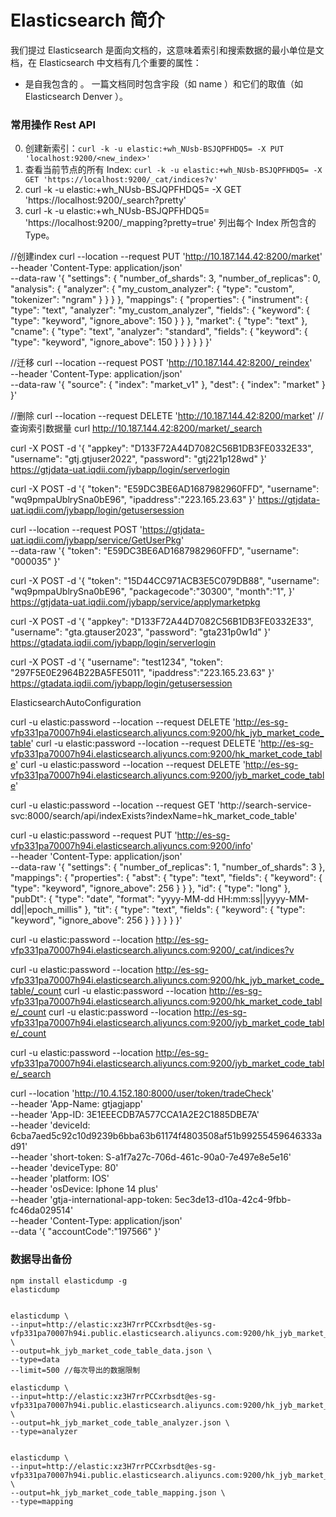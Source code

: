 # Elasticsearch 简介

我们提过 Elasticsearch 是面向文档的，这意味着索引和搜索数据的最小单位是文档，在 Elasticsearch 中文档有几个重要的属性：
+ 是自我包含的 。 一篇文档同时包含宇段（如 name ）和它们的取值（如 Elasticsearch Denver ）。


### 常用操作 Rest API
0. 创建新索引：`curl -k -u elastic:+wh_NUsb-BSJQPFHDQ5= -X PUT 'localhost:9200/<new_index>'`
1. 查看当前节点的所有 Index: `curl -k -u elastic:+wh_NUsb-BSJQPFHDQ5= -X GET 'https://localhost:9200/_cat/indices?v' `
2. curl -k -u elastic:+wh_NUsb-BSJQPFHDQ5= -X  GET 'https://localhost:9200/_search?pretty' 
3. curl -k -u elastic:+wh_NUsb-BSJQPFHDQ5= 'https://localhost:9200/_mapping?pretty=true'   列出每个 Index 所包含的 Type。


//创建index
curl --location --request PUT 'http://10.187.144.42:8200/market' \
--header 'Content-Type: application/json' \
--data-raw '{
    "settings": {
        "number_of_shards": 3,
        "number_of_replicas": 0,
        "analysis": {
            "analyzer": {
                "my_custom_analyzer": {
                    "type": "custom",
                    "tokenizer": "ngram"
                }
            }
        }
    },
    "mappings": {
        "properties": {
            "instrument": {
                "type": "text",
                "analyzer": "my_custom_analyzer",
                "fields": {
                    "keyword": {
                        "type": "keyword",
                        "ignore_above": 150
                    }
                }
            },
            "market": {
                "type": "text"
            },
            "cname": {
                "type": "text",
                "analyzer": "standard",
                "fields": {
                    "keyword": {
                        "type": "keyword",
                        "ignore_above": 150
                    }
                }
            }
        }
    }
}'


//迁移
curl --location --request POST 'http://10.187.144.42:8200/_reindex' \
--header 'Content-Type: application/json' \
--data-raw '{
    "source": {
        "index": "market_v1"
    },
    "dest": {
        "index": "market"
    }
}'

//删除
curl --location --request DELETE 'http://10.187.144.42:8200/market'
//查询索引数据量
curl http://10.187.144.42:8200/market/_search


curl -X POST -d '{
    "appkey": "D133F72A44D7082C56B1DB3FE0332E33",
    "username": "gtj.gtjuser2022",
    "password": "gtj221p128wd"
   }'  https://gtjdata-uat.iqdii.com/jybapp/login/serverlogin
   
   
   curl -X POST -d '{
    "token": "E59DC3BE6AD1687982960FFD",
    "username": "wq9pmpaUblrySna0bE96",
    "ipaddress":"223.165.23.63"
   }'  https://gtjdata-uat.iqdii.com/jybapp/login/getusersession


curl --location --request POST 'https://gtjdata-uat.iqdii.com/jybapp/service/GetUserPkg' \
--data-raw '{
  "token": "E59DC3BE6AD1687982960FFD",
  "username": "000035"
}'


   curl -X POST -d '{
    "token": "15D44CC971ACB3E5C079DB88",
    "username": "wq9pmpaUblrySna0bE96",
	 "packagecode":"30300",
  "month":"1",
   }'  https://gtjdata-uat.iqdii.com/jybapp/service/applymarketpkg




curl -X POST -d '{
    "appkey": "D133F72A44D7082C56B1DB3FE0332E33",
    "username": "gta.gtauser2023",
    "password": "gta231p0w1d"
   }'  https://gtadata.iqdii.com/jybapp/login/serverlogin



   curl -X POST -d '{
	"username": "test1234",
    "token": "297F5E0E2964B22BA5FE5011",
    "ipaddress":"223.165.23.63"
   }'  https://gtadata.iqdii.com/jybapp/login/getusersession


ElasticsearchAutoConfiguration




curl -u elastic:password --location --request DELETE 'http://es-sg-vfp331pa70007h94i.elasticsearch.aliyuncs.com:9200/hk_jyb_market_code_table'
curl -u elastic:password --location --request DELETE 'http://es-sg-vfp331pa70007h94i.elasticsearch.aliyuncs.com:9200/hk_market_code_table'
curl -u elastic:password --location --request DELETE 'http://es-sg-vfp331pa70007h94i.elasticsearch.aliyuncs.com:9200/jyb_market_code_table'



curl -u elastic:password --location --request GET 'http://search-service-svc:8000/search/api/indexExists?indexName=hk_market_code_table'

curl -u elastic:password --request PUT 'http://es-sg-vfp331pa70007h94i.elasticsearch.aliyuncs.com:9200/info' \
--header 'Content-Type: application/json' \
--data-raw '{
  "settings": {
    "number_of_replicas": 1,
    "number_of_shards": 3
  },
  "mappings": {
    "properties": {
      "abst": {
        "type": "text",
        "fields": {
          "keyword": {
            "type": "keyword",
            "ignore_above": 256
          }
        }
      },
      "id": {
        "type": "long"
      },
      "pubDt": {
        "type": "date",
        "format": "yyyy-MM-dd HH:mm:ss||yyyy-MM-dd||epoch_millis"
      },
      "tit": {
        "type": "text",
        "fields": {
          "keyword": {
            "type": "keyword",
            "ignore_above": 256
          }
        }
      }
    }
  }
}'



curl -u elastic:password --location http://es-sg-vfp331pa70007h94i.elasticsearch.aliyuncs.com:9200/_cat/indices?v

curl -u elastic:password --location http://es-sg-vfp331pa70007h94i.elasticsearch.aliyuncs.com:9200/hk_jyb_market_code_table/_count
curl -u elastic:password --location http://es-sg-vfp331pa70007h94i.elasticsearch.aliyuncs.com:9200/hk_market_code_table/_count
curl -u elastic:password --location http://es-sg-vfp331pa70007h94i.elasticsearch.aliyuncs.com:9200/jyb_market_code_table/_count

curl -u elastic:password --location http://es-sg-vfp331pa70007h94i.elasticsearch.aliyuncs.com:9200/jyb_market_code_table/_search



curl --location 'http://10.4.152.180:8000/user/token/tradeCheck' \
--header 'App-Name: gtjagjapp' \
--header 'App-ID: 3E1EEECDB7A577CCA1A2E2C1885DBE7A' \
--header 'deviceId: 6cba7aed5c92c10d9239b6bba63b61174f4803508af51b99255459646333ad91' \
--header 'short-token: S-a1f7a27c-706d-461c-90a0-7e497e8e5e16' \
--header 'deviceType: 80' \
--header 'platform: IOS' \
--header 'osDevice: Iphone 14 plus' \
--header 'gtja-international-app-token: 5ec3de13-d10a-42c4-9fbb-fc46da029514' \
--header 'Content-Type: application/json' \
--data '{
    "accountCode":"197566"
}'

### 数据导出备份
```
npm install elasticdump -g
elasticdump


elasticdump \
--input=http://elastic:xz3H7rrPCCxrbsdt@es-sg-vfp331pa70007h94i.public.elasticsearch.aliyuncs.com:9200/hk_jyb_market_code_table \
--output=hk_jyb_market_code_table_data.json \
--type=data
--limit=500 //每次导出的数据限制

elasticdump \
--input=http://elastic:xz3H7rrPCCxrbsdt@es-sg-vfp331pa70007h94i.public.elasticsearch.aliyuncs.com:9200/hk_jyb_market_code_table \
--output=hk_jyb_market_code_table_analyzer.json \
--type=analyzer


elasticdump \
--input=http://elastic:xz3H7rrPCCxrbsdt@es-sg-vfp331pa70007h94i.public.elasticsearch.aliyuncs.com:9200/hk_jyb_market_code_table \
--output=hk_jyb_market_code_table_mapping.json \
--type=mapping
```